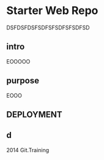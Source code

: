# Starter Web Repo

DSFDSFDSFSDFSFSDFSFSDFSD

## intro

EOOOOO

## purpose

EOOO

## DEPLOYMENT

## d

2014 Git.Training